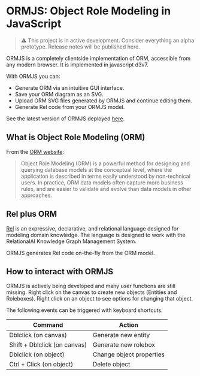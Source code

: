 # ORMJS: Object Role Modeling in JavaScript

> :warning: This project is in active development. Consider everything an alpha prototype. Release notes will be published here.

ORMJS is a completely clientside implementation of ORM, accessible from any modern browser. It is implemented in javascript d3v7.

With ORMJS you can:
- Generate ORM via an intuitive GUI interface.
- Save your ORM diagram as an SVG.
- Upload ORM SVG files generated by ORMJS and continue editing them.
- Generate Rel code from your ORMJS model.

See the latest version of ORMJS deployed [here](https://crhunt.github.io/ormjs/).

## What is Object Role Modeling (ORM)

From the [ORM website](http://www.orm.net/):

> Object Role Modeling (ORM) is a powerful method for designing and querying database models at the conceptual level, where the application is described in terms easily understood by non-technical users. In practice, ORM data models often capture more business rules, and are easier to validate and evolve than data models in other approaches.

## Rel plus ORM

[Rel](https://docs.relational.ai/getting-started/rel/overview/) is an expressive, declarative, and relational language designed for modeling domain knowledge. The language is designed to work with the RelationalAI Knowledge Graph Management System. 

ORMJS generates Rel code on-the-fly from the ORM model.

## How to interact with ORMJS

ORMJS is actively being developed and many user functions are still missing. Right click on the canvas to create new objects (Entities and Roleboxes). Right click on an object to see options for changing that object.

The following events can be triggered with keyboard shortcuts.

| Command | Action |
|---------|--------|
|Dblclick (on canvas) | Generate new entity |
|Shift + Dblclick (on canvas) | Generate new rolebox |
|Dblclick (on object) | Change object properties |
|Ctrl + Click (on object) | Delete object |
